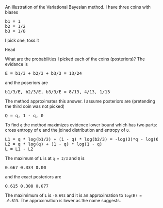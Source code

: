 An illustration of the Variational Bayesian method. I have three coins with biases

<pre>
b1 = 1
b2 = 1/2
b3 = 1/8
</pre>
I pick one, toss it
<pre>
Head
</pre>

What are the probabilities I picked each of the coins (posteriors)? The evidance is

<pre>
E = b1/3 + b2/3 + b3/3 = 13/24
</pre>
and the poseriors are
<pre>
b1/3/E, b2/3/E, b3/3/E = 8/13, 4/13, 1/13
</pre>

The method approximates this answer. I assume posteriors are (pretending the third coin was not picked)

<pre>
Q = q, 1 - q, 0
</pre>

To find `q` the method maximizes evidence lower bound which has two parts: cross entropy of `Q` and the joined distribution and entropy of `Q`.

<pre>
L1 = q * log(b1/3) + (1 - q) * log(b2/3) = -log(3)*q - log(6)*(1 - q)
L2 = q * log(q) + (1 - q) * log(1 - q)
L = L1 - L2
</pre>
The maximum of `L` is at `q = 2/3` and `Q` is
<pre>
0.667 0.334 0.00
</pre>
and the exact posteriors are
<pre>
0.615 0.308 0.077
</pre>
The maximimum of `L` is `-0.693` and it is an approximation to `log(E) = -0.613`. The approximation is lower as the name suggests.
